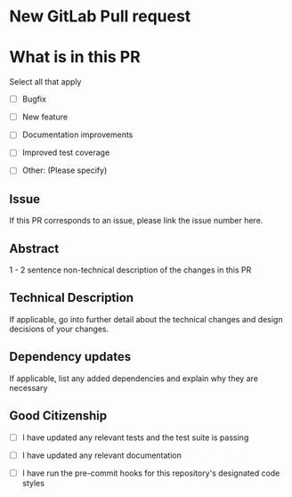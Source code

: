 # New GitLab Pull request

# What is in this PR

Select all that apply

- [ ] Bugfix

- [ ] New feature

- [ ] Documentation improvements

- [ ] Improved test coverage

- [ ] Other: (Please specify)

## Issue

If this PR corresponds to an issue, please link the issue number here.

## Abstract

1 - 2 sentence non-technical description of the changes in this PR

## Technical Description

If applicable, go into further detail about the technical changes and design decisions of your changes.

## Dependency updates

If applicable, list any added dependencies and explain why they are necessary

## Good Citizenship

- [ ] I have updated any relevant tests and the test suite is passing

- [ ] I have updated any relevant documentation

- [ ] I have run the pre-commit hooks for this repository's designated code styles
